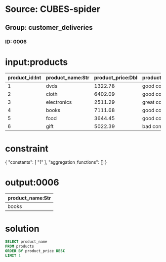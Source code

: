 # Source: CUBES-spider
## Group: customer_deliveries
### ID: 0006

# input:products

| product_id:Int | product_name:Str | product_price:Dbl | product_description:Str |
|---|---|---|---|
| 1 | dvds | 1322.78 | good condition |
| 2 | cloth | 6402.09 | good condition |
| 3 | electronics | 2511.29 | great condition |
| 4 | books | 7111.68 | good condition |
| 5 | food | 3644.45 | good condition |
| 6 | gift | 5022.39 | bad condition |

# constraint

{
  "constants": [
    "1"
  ],
  "aggregation_functions": []
}

# output:0006

| product_name:Str |
|---|
| books |

# solution

```sql
SELECT product_name
FROM products
ORDER BY product_price DESC
LIMIT 1
```
